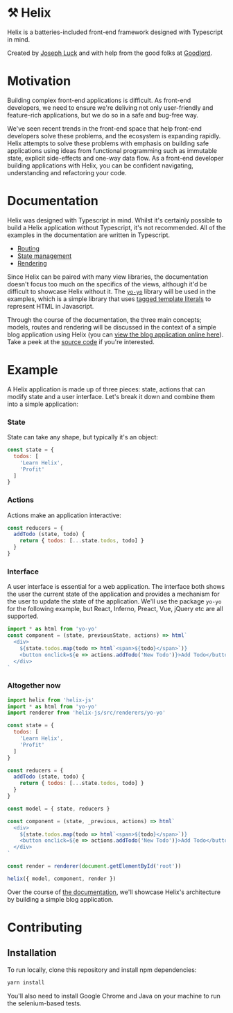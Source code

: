 # ⚒ Helix

Helix is a batteries-included front-end framework designed with Typescript in mind.

Created by [Joseph Luck](http://www.josephluck.co.uk/) and with help from the good folks at [Goodlord](http://www.goodlord.co).

# Motivation

Building complex front-end applications is difficult. As front-end developers, we need to ensure we're deliving not only user-friendly and feature-rich applications, but we do so in a safe and bug-free way.

We've seen recent trends in the front-end space that help front-end developers solve these problems, and the ecosystem is expanding rapidly. Helix attempts to solve these problems with emphasis on building safe applications using ideas from functional programming such as immutable state, explicit side-effects and one-way data flow. As a front-end developer building applications with Helix, you can be confident navigating, understanding and refactoring your code.

# Documentation

Helix was designed with Typescript in mind. Whilst it's certainly possible to build a Helix application without Typescript, it's not recommended. All of the examples in the documentation are written in Typescript.

- [Routing](https://josephluck.gitbooks.io/helix/Views/)
- [State management](https://josephluck.gitbooks.io/helix/Models/)
- [Rendering](https://josephluck.gitbooks.io/helix/Rendering/Rendering.html)

Since Helix can be paired with many view libraries, the documentation doesn't focus too much on the specifics of the views, although it'd be difficult to showcase Helix without it. The [`yo-yo`](https://github.com/maxogden/yo-yo) library will be used in the examples, which is a simple library that uses [tagged template literals](https://developer.mozilla.org/en-US/docs/Web/javascript/Reference/Template_literals) to represent HTML in Javascript.

Through the course of the documentation, the three main concepts; models, routes and rendering will be discussed in the context of a simple blog application using Helix (you can [view the blog application online here](http://helix-blog.surge.sh)). Take a peek at the [source code](http://github.com/josephluck/helix/tree/master/examples/blog) if you're interested.

# Example

A Helix application is made up of three pieces: state, actions that can modify state and a user interface. Let's break it down and combine them into a simple application:

### State

State can take any shape, but typically it's an object:

```JavaScript
const state = {
  todos: [
    'Learn Helix',
    'Profit'
  ]
}
```

### Actions

Actions make an application interactive: 

```JavaScript
const reducers = {
  addTodo (state, todo) {
    return { todos: [...state.todos, todo] }
  }
}
```

### Interface

A user interface is essential for a web application. The interface both shows the user the current state of the application and provides a mechanism for the user to update the state of the application. We'll use the package `yo-yo` for the following example, but React, Inferno, Preact, Vue, jQuery etc are all supported.

```JavaScript
import * as html from 'yo-yo'
const component = (state, previousState, actions) => html`
  <div>
    ${state.todos.map(todo => html`<span>${todo}</span>`)}
    <button onclick=${e => actions.addTodo('New Todo')}>Add Todo</button>
  </div>
`
```

### Altogether now

```JavaScript
import helix from 'helix-js'
import * as html from 'yo-yo'
import renderer from 'helix-js/src/renderers/yo-yo'

const state = {
  todos: [
    'Learn Helix',
    'Profit'
  ]
}

const reducers = {
  addTodo (state, todo) {
    return { todos: [...state.todos, todo] }
  }
}

const model = { state, reducers }

const component = (state, _previous, actions) => html`
  <div>
    ${state.todos.map(todo => html`<span>${todo}</span>`)}
    <button onclick=${e => actions.addTodo('New Todo')}>Add Todo</button>
  </div>
`

const render = renderer(document.getElementById('root'))

helix({ model, component, render })
```

Over the course of [the documentation](https://josephluck.gitbooks.io/helix), we'll showcase Helix's architecture by building a simple blog application.

# Contributing

## Installation

To run locally, clone this repository and install npm dependencies:

```bash
yarn install
```

You'll also need to install Google Chrome and Java on your machine to run the selenium-based tests.

